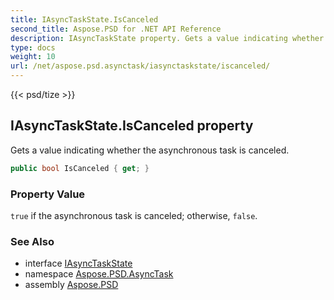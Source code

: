 ```yaml
---
title: IAsyncTaskState.IsCanceled
second_title: Aspose.PSD for .NET API Reference
description: IAsyncTaskState property. Gets a value indicating whether the asynchronous task is canceled
type: docs
weight: 10
url: /net/aspose.psd.asynctask/iasynctaskstate/iscanceled/
---
```

{{< psd/tize >}}
## IAsyncTaskState.IsCanceled property

Gets a value indicating whether the asynchronous task is canceled.

```csharp
public bool IsCanceled { get; }
```

### Property Value

`true` if the asynchronous task is canceled; otherwise, `false`.

### See Also

* interface [IAsyncTaskState](../)
* namespace [Aspose.PSD.AsyncTask](../../../aspose.psd.asynctask/)
* assembly [Aspose.PSD](../../../)


